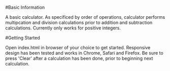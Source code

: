 #Basic Information

A basic calculator.  As specificed by order of operations, calculator performs multipcation and division calculations prior to addition and subtraction calculations.  Currently only works for positive integers.

#Getting Started

Open index.html in browser of your choice to get started.  Responsive design has been tested and works in Chrome, Safari and Firefox.  Be sure to press 'Clear' after a calculation has been done, prior to beginning next calculation.